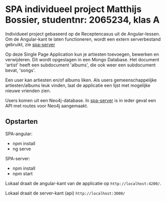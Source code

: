 # SPA individueel project Matthijs Bossier, studentnr: 2065234, klas A

Individueel project gebaseerd op de Receptencasus uit de Angular-lessen. Om de Angular-kant te laten functioneren, wordt een extern serverbestand gebruikt, zie [spa-server](https://github.com/Matthijsbossier/spa-server) 

Op deze Single Page Application kun je artiesten toevoegen, bewerken en verwijderen. Dit wordt opgeslagen in een Mongo Database. Het document 'artist' heeft een subdocument 'albums', die ook weer een subdocument bevat, 'songs'. 

Een user kan artiesten en/of albums liken. Als users gemeenschappelijke artiesten/albums leuk vinden, laat de applicatie een lijst met mogelijke nieuwe vrienden zien.

Users komen uit een Neo4j-database. In [spa-server](https://github.com/Matthijsbossier/spa-server/tree/feature-neo4j-users) is in ieder geval een API met routes voor Neo4j aangemaakt.

## Opstarten

SPA-angular:

- npm install
- ng serve

SPA-server: 
- npm install
- npm start

Lokaal draait de angular-kant van de applicatie op `http://localhost:4200/`.

Lokaal draait de server-kant (api)
`http://localhost:3000/`  

